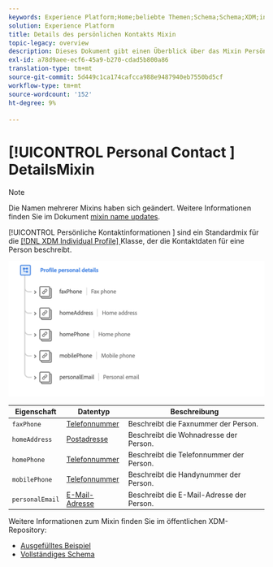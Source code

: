 ```yaml
---
keywords: Experience Platform;Home;beliebte Themen;Schema;Schema;XDM;individuelles Profil;Felder;Schemas;Schemas;Persönliche Daten;Schema-Design;Mixin;Mixin;
solution: Experience Platform
title: Details des persönlichen Kontakts Mixin
topic-legacy: overview
description: Dieses Dokument gibt einen Überblick über das Mixin Persönliche Kontaktdaten.
exl-id: a78d9aee-ecf6-45a9-b270-cdad5b800a86
translation-type: tm+mt
source-git-commit: 5d449c1ca174cafcca988e9487940eb7550bd5cf
workflow-type: tm+mt
source-wordcount: '152'
ht-degree: 9%

---
```


# [!UICONTROL Personal Contact ] DetailsMixin

>[!NOTE]
>
>Die Namen mehrerer Mixins haben sich geändert. Weitere Informationen finden Sie im Dokument [mixin name updates](../name-updates.md).

[!UICONTROL Persönliche Kontaktinformationen ] sind ein Standardmix für die  [[!DNL XDM Individual Profile] ](../../classes/individual-profile.md) Klasse, der die Kontaktdaten für eine Person beschreibt.

<img src="../../images/mixins/profile-personal-details.png" width="700" /><br />

| Eigenschaft | Datentyp | Beschreibung |
| --- | --- | --- |
| `faxPhone` | [Telefonnummer](../../data-types/phone-number.md) | Beschreibt die Faxnummer der Person. |
| `homeAddress` | [Postadresse](../../data-types/postal-address.md) | Beschreibt die Wohnadresse der Person. |
| `homePhone` | [Telefonnummer](../../data-types/phone-number.md) | Beschreibt die Telefonnummer der Person. |
| `mobilePhone` | [Telefonnummer](../../data-types/phone-number.md) | Beschreibt die Handynummer der Person. |
| `personalEmail` | [E-Mail-Adresse](../../data-types/email-address.md) | Beschreibt die E-Mail-Adresse der Person. |

Weitere Informationen zum Mixin finden Sie im öffentlichen XDM-Repository:

* [Ausgefülltes Beispiel](https://github.com/adobe/xdm/blob/master/components/mixins/profile/profile-personal-details.example.1.json)
* [Vollständiges Schema](https://github.com/adobe/xdm/blob/master/components/mixins/profile/profile-personal-details.schema.json)
